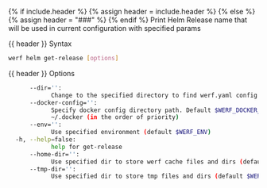 {% if include.header %}
{% assign header = include.header %}
{% else %}
{% assign header = "###" %}
{% endif %}
Print Helm Release name that will be used in current configuration with specified params

{{ header }} Syntax

```bash
werf helm get-release [options]
```

{{ header }} Options

```bash
      --dir='':
            Change to the specified directory to find werf.yaml config
      --docker-config='':
            Specify docker config directory path. Default $WERF_DOCKER_CONFIG or $DOCKER_CONFIG or  
            ~/.docker (in the order of priority)
      --env='':
            Use specified environment (default $WERF_ENV)
  -h, --help=false:
            help for get-release
      --home-dir='':
            Use specified dir to store werf cache files and dirs (default $WERF_HOME or ~/.werf)
      --tmp-dir='':
            Use specified dir to store tmp files and dirs (default $WERF_TMP_DIR or system tmp dir)
```

